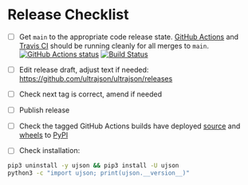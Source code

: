 # Release Checklist

- [ ] Get `main` to the appropriate code release state.
      [GitHub Actions](https://github.com/ultrajson/ultrajson/actions) and
      [Travis CI](https://travis-ci.com/ultrajson/ultrajson) should be running
      cleanly for all merges to `main`.
      [![GitHub Actions status](https://github.com/ultrajson/ultrajson/workflows/Test/badge.svg)](https://github.com/ultrajson/ultrajson/actions)
      [![Build Status](https://travis-ci.org/ultrajson/ultrajson.svg?branch=main)](https://travis-ci.org/ultrajson/ultrajson)

- [ ] Edit release draft, adjust text if needed: https://github.com/ultrajson/ultrajson/releases

- [ ] Check next tag is correct, amend if needed

- [ ] Publish release

- [ ] Check the tagged GitHub Actions builds have deployed
      [source](https://github.com/ultrajson/ultrajson/actions?query=workflow%3ADeploy)
      and
      [wheels](https://github.com/ultrajson/ultrajson/actions?query=workflow%3A%22Deploy+wheels%22)
      to
      [PyPI](https://pypi.org/project/ujson/#history)

- [ ] Check installation:

```bash
pip3 uninstall -y ujson && pip3 install -U ujson
python3 -c "import ujson; print(ujson.__version__)"
```
